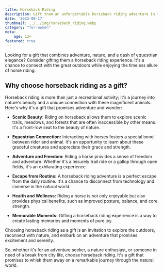 ```yaml
---
title: Horseback Riding
description: Gift them an unforgettable horseback riding adventure in the great outdoors.
date: '2023-09-17'
thumbnail: ../../img/horseback_riding.webp
category: "for-women"
meta:
    age: 12+
featured: true
---
```

Looking for a gift that combines adventure, nature, and a dash of equestrian elegance? Consider gifting them a horseback riding experience. It's a chance to connect with the great outdoors while enjoying the timeless allure of horse riding.

## Why choose horseback riding as a gift?

Horseback riding is more than just a recreational activity; it's a journey into nature's beauty and a unique connection with these magnificent animals. Here's why it's a gift that promises adventure and wonder:

- **Scenic Beauty:** Riding on horseback allows them to explore scenic trails, meadows, and forests that are often inaccessible by other means. It's a front-row seat to the beauty of nature.

- **Equestrian Connection:** Interacting with horses fosters a special bond between rider and animal. It's an opportunity to learn about these graceful creatures and appreciate their grace and strength.

- **Adventure and Freedom:** Riding a horse provides a sense of freedom and adventure. Whether it's a leisurely trail ride or a gallop through open fields, it's an exhilarating experience.

- **Escape from Routine:** A horseback riding adventure is a perfect escape from the daily routine. It's a chance to disconnect from technology and immerse in the natural world.

- **Health and Wellness:** Riding a horse is not only enjoyable but also provides physical benefits, such as improved posture, balance, and core strength.

- **Memorable Moments:** Gifting a horseback riding experience is a way to create lasting memories and moments of pure joy.

Choosing horseback riding as a gift is an invitation to explore the outdoors, reconnect with nature, and embark on an adventure that promises excitement and serenity.

So, whether it's for an adventure seeker, a nature enthusiast, or someone in need of a break from city life, choose horseback riding. It's a gift that promises to whisk them away on a remarkable journey through the natural world.
